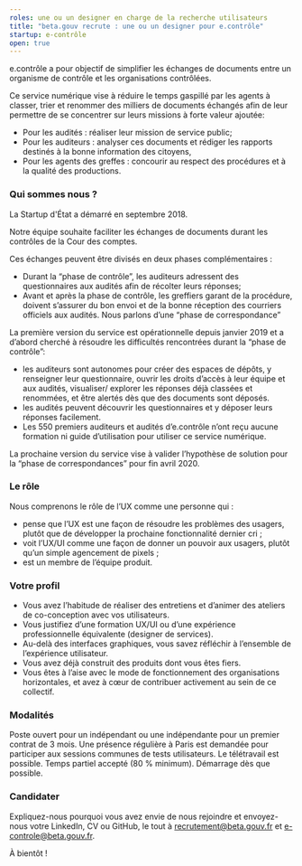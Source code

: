 ```yaml
---
roles: une ou un designer en charge de la recherche utilisateurs
title: "beta.gouv recrute : une ou un designer pour e.contrôle"
startup: e-contrôle
open: true
---
```


e.contrôle a pour objectif de simplifier les échanges de documents entre un organisme de contrôle et les organisations contrôlées.

Ce service numérique vise à réduire le temps gaspillé par les agents à classer, trier et renommer des milliers de documents échangés afin de leur permettre de se concentrer sur leurs missions à forte valeur ajoutée:
* Pour les audités : réaliser leur mission de service public;
* Pour les auditeurs : analyser ces documents et rédiger les rapports destinés à la bonne information des citoyens,
* Pour les agents des greffes : concourir au respect des procédures et à la qualité des productions.

<!--more-->

### Qui sommes nous ?
La Startup d'État a démarré en septembre 2018. 

Notre équipe souhaite faciliter les échanges de documents durant les contrôles de la Cour des comptes.

Ces échanges peuvent être divisés en deux phases complémentaires :
* Durant la “phase de contrôle”, les auditeurs adressent des questionnaires aux audités afin de récolter leurs réponses;
* Avant et après la phase de contrôle, les greffiers garant de la procédure, doivent s’assurer du bon envoi et de la bonne réception des courriers officiels aux audités. Nous parlons d’une “phase de correspondance”

La première version du service est opérationnelle depuis janvier 2019 et a d’abord cherché à résoudre les difficultés rencontrées durant la “phase de contrôle”:
* les auditeurs sont autonomes pour créer des espaces de dépôts, y renseigner leur questionnaire, ouvrir les droits d’accès à leur équipe et aux audités, visualiser/ explorer les réponses déjà classées et renommées, et être alertés dès que des documents sont déposés.
* les audités peuvent découvrir les questionnaires et y déposer leurs réponses facilement.
* Les 550 premiers auditeurs et audités d’e.contrôle n’ont reçu aucune formation ni guide d’utilisation pour utiliser ce service numérique.

La prochaine version du service vise à valider l’hypothèse de solution pour la “phase de correspondances” pour fin avril 2020.

### Le rôle
Nous comprenons le rôle de l’UX comme une personne qui :
* pense que l’UX est une façon de résoudre les problèmes des usagers, plutôt que de développer la prochaine fonctionnalité dernier cri ;
* voit l’UX/UI comme une façon de donner un pouvoir aux usagers, plutôt qu’un simple agencement de pixels ;
* est un membre de l’équipe produit.


### Votre profil
* Vous avez l’habitude de réaliser des entretiens et d’animer des ateliers de co-conception avec vos utilisateurs.
* Vous justifiez d’une formation UX/UI ou d’une expérience professionnelle équivalente (designer de services).
* Au-delà des interfaces graphiques, vous savez réfléchir à l’ensemble de l’expérience utilisateur.
* Vous avez déjà construit des produits dont vous êtes fiers.
* Vous êtes à l’aise avec le mode de fonctionnement des organisations horizontales, et avez à cœur de contribuer activement au sein de ce collectif.


### Modalités
Poste ouvert pour un indépendant ou une indépendante pour un premier contrat de 3 mois. Une présence régulière à Paris est demandée pour participer aux sessions communes de tests utilisateurs. Le télétravail est possible. Temps partiel accepté (80 % minimum). Démarrage dès que possible.

### Candidater

Expliquez-nous pourquoi vous avez envie de nous rejoindre et envoyez-nous votre LinkedIn, CV ou GitHub, le tout à recrutement@beta.gouv.fr et e-controle@beta.gouv.fr.

À bientôt !
